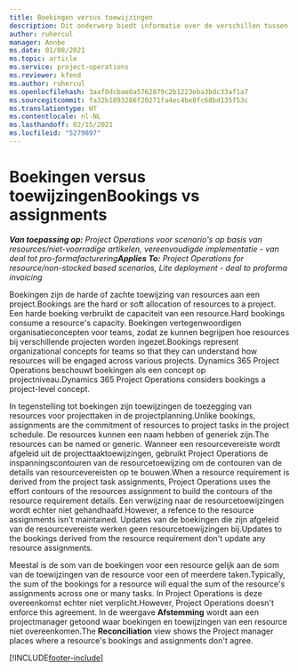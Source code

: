 ```yaml
---
title: Boekingen versus toewijzingen
description: Dit onderwerp biedt informatie over de verschillen tussen resourceboekingen en resourcetoewijzingen.
author: ruhercul
manager: Annbe
ms.date: 01/08/2021
ms.topic: article
ms.service: project-operations
ms.reviewer: kfend
ms.author: ruhercul
ms.openlocfilehash: 3aaf8dcbae0a5762879c2b1223eba3bdc33af1a7
ms.sourcegitcommit: fa32b1893286f20271fa4ec4be8fc68bd135f53c
ms.translationtype: HT
ms.contentlocale: nl-NL
ms.lasthandoff: 02/15/2021
ms.locfileid: "5279897"
---
```

# <a name="bookings-vs-assignments"></a><span data-ttu-id="f7926-103">Boekingen versus toewijzingen</span><span class="sxs-lookup"><span data-stu-id="f7926-103">Bookings vs assignments</span></span>

<span data-ttu-id="f7926-104">_**Van toepassing op:** Project Operations voor scenario's op basis van resources/niet-voorradige artikelen, vereenvoudigde implementatie - van deal tot pro-formafacturering_</span><span class="sxs-lookup"><span data-stu-id="f7926-104">_**Applies To:** Project Operations for resource/non-stocked based scenarios, Lite deployment - deal to proforma invoicing_</span></span>

<span data-ttu-id="f7926-105">Boekingen zijn de harde of zachte toewijzing van resources aan een project.</span><span class="sxs-lookup"><span data-stu-id="f7926-105">Bookings are the hard or soft allocation of resources to a project.</span></span> <span data-ttu-id="f7926-106">Een harde boeking verbruikt de capaciteit van een resource.</span><span class="sxs-lookup"><span data-stu-id="f7926-106">Hard bookings consume a resource's capacity.</span></span> <span data-ttu-id="f7926-107">Boekingen vertegenwoordigen organisatieconcepten voor teams, zodat ze kunnen begrijpen hoe resources bij verschillende projecten worden ingezet.</span><span class="sxs-lookup"><span data-stu-id="f7926-107">Bookings represent organizational concepts for teams so that they can understand how resources will be engaged across various projects.</span></span> <span data-ttu-id="f7926-108">Dynamics 365 Project Operations beschouwt boekingen als een concept op projectniveau.</span><span class="sxs-lookup"><span data-stu-id="f7926-108">Dynamics 365 Project Operations considers bookings a project-level concept.</span></span> 

<span data-ttu-id="f7926-109">In tegenstelling tot boekingen zijn toewijzingen de toezegging van resources voor projecttaken in de projectplanning.</span><span class="sxs-lookup"><span data-stu-id="f7926-109">Unlike bookings, assignments are the commitment of resources to project tasks in the project schedule.</span></span> <span data-ttu-id="f7926-110">De resources kunnen een naam hebben of generiek zijn.</span><span class="sxs-lookup"><span data-stu-id="f7926-110">The resources can be named or generic.</span></span>  <span data-ttu-id="f7926-111">Wanneer een resourcevereiste wordt afgeleid uit de projecttaaktoewijzingen, gebruikt Project Operations de inspanningscontouren van de resourcetoewijzing om de contouren van de details van resourcevereisten op te bouwen.</span><span class="sxs-lookup"><span data-stu-id="f7926-111">When a resource requirement is derived from the project task assignments, Project Operations uses the effort contours of the resources assignment to build the contours of the resource requirement details.</span></span> <span data-ttu-id="f7926-112">Een verwijzing naar de resourcetoewijzingen wordt echter niet gehandhaafd.</span><span class="sxs-lookup"><span data-stu-id="f7926-112">However, a refence to the resource assignments isn't maintained.</span></span> <span data-ttu-id="f7926-113">Updates van de boekingen die zijn afgeleid van de resourcevereiste werken geen resourcetoewijzingen bij.</span><span class="sxs-lookup"><span data-stu-id="f7926-113">Updates to the bookings derived from the resource requirement don't update any resource assignments.</span></span>

<span data-ttu-id="f7926-114">Meestal is de som van de boekingen voor een resource gelijk aan de som van de toewijzingen van de resource voor een of meerdere taken.</span><span class="sxs-lookup"><span data-stu-id="f7926-114">Typically, the sum of the bookings for a resource will equal the sum of the resource's assignments across one or many tasks.</span></span> <span data-ttu-id="f7926-115">In Project Operations is deze overeenkomst echter niet verplicht.</span><span class="sxs-lookup"><span data-stu-id="f7926-115">However, Project Operations doesn't enforce this agreement.</span></span> <span data-ttu-id="f7926-116">In de weergave **Afstemming** wordt aan een projectmanager getoond waar boekingen en toewijzingen van een resource niet overeenkomen.</span><span class="sxs-lookup"><span data-stu-id="f7926-116">The **Reconciliation** view shows the Project manager places where a resource's bookings and assignments don't agree.</span></span>




[!INCLUDE[footer-include](../includes/footer-banner.md)]
